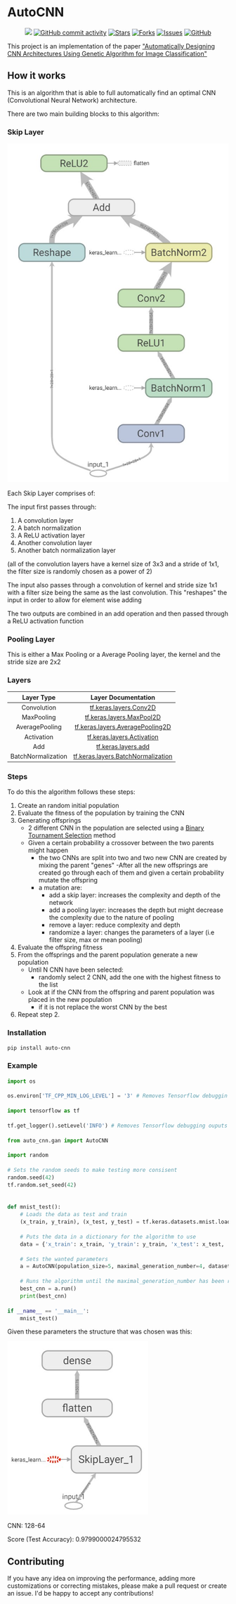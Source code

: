 # AutoCNN

<p align="center">
    <a href="https://github.com/Marius-Juston/AutoCNN/graphs/contributors" alt="Contributors">
        <img src="https://img.shields.io/github/contributors/Marius-Juston/AutoCNN" /></a>
    <a href="https://github.com/Marius-Juston/AutoCNN/pulse" alt="Activity">
        <img alt="GitHub commit activity" src="https://img.shields.io/github/commit-activity/m/Marius-Juston/AutoCNN"></a>
    <a href="https://github.com/Marius-Juston/AutoCNN/stargazers">
        <img alt="Stars" src="https://img.shields.io/github/stars/Marius-Juston/AutoCNN"></a>
    <a href="https://github.com/Marius-Juston/AutoCNN/network/members">
        <img alt="Forks" src="https://img.shields.io/github/forks/Marius-Juston/AutoCNN"></a>
    <a href="https://github.com/Marius-Juston/AutoCNN/issues">
        <img alt="Issues" src="https://img.shields.io/github/issues/Marius-Juston/AutoCNN"></a>
    <a href="./LICENSE" alt="Activity">
        <img alt="GitHub" src="https://img.shields.io/github/license/Marius-Juston/AutoCNN"></a>
</p>


This project is an implementation of the paper ["Automatically Designing CNN Architectures Using
Genetic Algorithm for Image Classification"](https://paperswithcode.com/paper/automatically-designing-cnn-architectures) 

## How it works

This is an algorithm that is able to full automatically find an optimal CNN (Convolutional Neural Network) architecture.

There are two main building blocks to this algorithm:
### Skip Layer


![Skip Layer Image](./images/skip_layer.jpg)

Each Skip Layer comprises of:

The input first passes through:
1. A convolution layer
2. A batch normalization
3. A ReLU activation layer
4. Another convolution layer
5. Another batch normalization layer

(all of the convolution layers have a kernel size of 3x3 and a stride of 1x1, the filter size is randomly chosen as a power of 2)

The input also passes through a convolution of kernel and stride size 1x1 with a filter size being the same as the last convolution.
This "reshapes" the input in order to allow for element wise adding

The two outputs are combined in an add operation and then passed through a ReLU activation function

### Pooling Layer

This is either a Max Pooling or a Average Pooling layer, the kernel and the stride size are 2x2

### Layers

| Layer Type         | Layer Documentation                                                                                                 |
| :----------------: | :-----------------------------------------------------------------------------------------------------------------: |
| Convolution        | [tf.keras.layers.Conv2D](https://www.tensorflow.org/api_docs/python/tf/keras/layers/Conv2D)                         |
| MaxPooling         | [tf.keras.layers.MaxPool2D](https://www.tensorflow.org/api_docs/python/tf/keras/layers/MaxPool2D)                   |
| AveragePooling     | [tf.keras.layers.AveragePooling2D](https://www.tensorflow.org/api_docs/python/tf/keras/layers/AveragePooling2D)     |
| Activation         | [tf.keras.layers.Activation](https://www.tensorflow.org/api_docs/python/tf/keras/layers/Activation)                 |
| Add                | [tf.keras.layers.add](https://www.tensorflow.org/api_docs/python/tf/keras/layers/add)                               |
| BatchNormalization | [tf.keras.layers.BatchNormalization](https://www.tensorflow.org/api_docs/python/tf/keras/layers/BatchNormalization) |

### Steps
To do this the algorithm follows these steps:

1. Create an random initial population
2. Evaluate the fitness of the population by training the CNN
3. Generating offsprings
    - 2 different CNN in the population are selected using a [Binary Tournament Selection](https://en.wikipedia.org/wiki/Tournament_selection) method
    - Given a certain probability a crossover between the two parents might happen
        - the two CNNs are split into two and two new CNN are created by mixing the parent "genes"
    -After all the new offsprings are created go through each of them and given a certain probability mutate the offspring
        - a mutation are:
            - add a skip layer: increases the complexity and depth of the network
            - add a pooling layer: increases the depth but might decrease the complexity due to the nature of pooling
            - remove a layer: reduce complexity and depth
            - randomize a layer: changes the parameters of a layer (i.e filter size, max or mean pooling)
4. Evaluate the offspring fitness
5. From the offsprings and the parent population generate a new population
    - Until N CNN have been selected:
        - randomly select 2 CNN, add the one with the highest fitness to the list
    - Look at if the CNN from the offspring and parent population was placed in the new population
        - if it is not replace the worst CNN by the best
6. Repeat step 2. 

### Installation

```shell script
pip install auto-cnn
```

### Example

```python
import os

os.environ['TF_CPP_MIN_LOG_LEVEL'] = '3' # Removes Tensorflow debuggin ouputs

import tensorflow as tf

tf.get_logger().setLevel('INFO') # Removes Tensorflow debugging ouputs

from auto_cnn.gan import AutoCNN

import random

# Sets the random seeds to make testing more consisent
random.seed(42)
tf.random.set_seed(42)


def mnist_test():
    # Loads the data as test and train 
    (x_train, y_train), (x_test, y_test) = tf.keras.datasets.mnist.load_data()

    # Puts the data in a dictionary for the algorithm to use  
    data = {'x_train': x_train, 'y_train': y_train, 'x_test': x_test, 'y_test': y_test}

    # Sets the wanted parameters  
    a = AutoCNN(population_size=5, maximal_generation_number=4, dataset=data, epoch_number=5)
    
    # Runs the algorithm until the maximal_generation_number has been reached
    best_cnn = a.run()
    print(best_cnn)

if __name__ == '__main__':
    mnist_test()
```

Given these parameters the structure that was chosen was this:

![MNIST Result](./images/mnist.jpg)

CNN: 128-64

Score (Test Accuracy): 0.9799000024795532

## Contributing

If you have any idea on improving the performance, adding more customizations or correcting mistakes, please make a pull request or create an issue. I'd be happy to accept any contributions!
